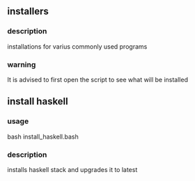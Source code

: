 ## installers

### description
installations for varius commonly used programs
### warning
It is advised to first open the script to see what will be installed


## install haskell
### usage
bash install_haskell.bash
### description
installs haskell stack and upgrades it to latest
